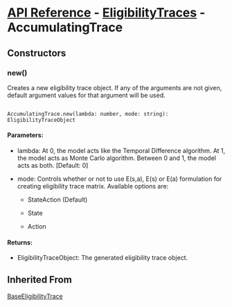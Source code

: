 # [API Reference](../../API.md) - [EligibilityTraces](../EligibilityTraces.md) - AccumulatingTrace

## Constructors

### new()

Creates a new eligibility trace object. If any of the arguments are not given, default argument values for that argument will be used.

```

AccumulatingTrace.new(lambda: number, mode: string): EligibilityTraceObject

```

#### Parameters:

* lambda: At 0, the model acts like the Temporal Difference algorithm. At 1, the model acts as Monte Carlo algorithm. Between 0 and 1, the model acts as both. [Default: 0]

* mode: Controls whether or not to use E(s,a), E(s) or E(a) formulation for creating eligibility trace matrix. Available options are:

  * StateAction (Default)

  * State

  * Action

#### Returns:

* EligibilityTraceObject: The generated eligibility trace object.

## Inherited From

[BaseEligibilityTrace](BaseEligibilityTrace.md)
